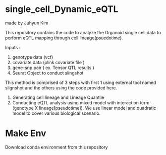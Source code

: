 # single_cell_Dynamic_eQTL
made by Juhyun Kim

This repository contains the code to analyze the Organoid single cell data to perform eQTL mapping through cell lineage(psuedotime). 

Inputs :
1. genotype data (vcf)
2. covariate data (plink covariate file )
3. gene-snp pair ( ex. Tensor QTL results )
4. Seurat Object to conduct slingshot

This method is comprised of 3 steps with first 1 using external tool named slignshot and the others using the code provided here.

1. Generating cell lineage and Lineage Quantile
2. Conducting eQTL analysis using mixed model with interaction term (genotype X lineage[pseudotime]). We use linear model and quadratic model to cover various biological scenario.

# Make Env
Download conda environment from this repository





